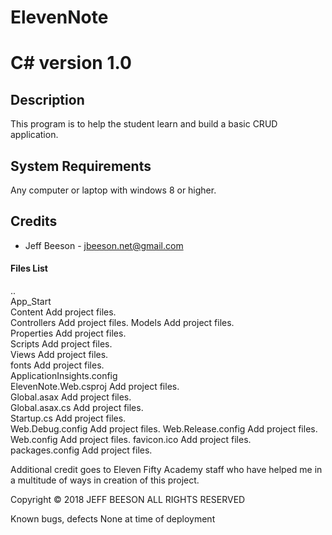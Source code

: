 # ElevenNote
# C# version 1.0


## Description
This program is to help the student learn and build a basic CRUD application. 

## System Requirements
Any computer or laptop with windows 8 or higher.


## Credits
* Jeff Beeson - jbeeson.net@gmail.com


#### Files List

..		
App_Start	
Content	Add project files.	
Controllers	Add project files.
Models	Add project files.	
Properties	Add project files.	
Scripts	Add project files.	
Views	Add project files.	
fonts	Add project files.	
ApplicationInsights.config	
ElevenNote.Web.csproj	Add project files.	
Global.asax	Add project files.	
Global.asax.cs	Add project files.	
Startup.cs	Add project files.	
Web.Debug.config	Add project files.
Web.Release.config	Add project files.
Web.config	Add project files.
favicon.ico	Add project files.	
packages.config	Add project files.	


Additional credit goes to Eleven Fifty Academy staff who have helped me in a multitude of ways in creation of this project. 

Copyright
© 2018  JEFF BEESON ALL RIGHTS RESERVED 

Known bugs, defects
None at time of deployment 
